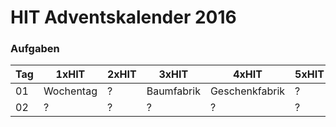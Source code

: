 # HIT Adventskalender 2016

### Aufgaben

Tag | 1xHIT     | 2xHIT | 3xHIT         | 4xHIT             | 5xHIT 
----|-----------|-------|---------------|-------------------|-------
01  | Wochentag | ?     | Baumfabrik    | Geschenkfabrik    | ?
02  | ?         | ?     | ?             | ?                 | ?